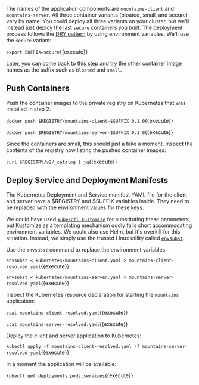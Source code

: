 The names of the application components are `mountains-client` and `mountains-server`. All three container variants (bloated, small, and secure) vary by name. You could deploy all three variants on your cluster, but we'll instead just deploy the last `secure` containers you built. The deployment process follows the [DRY pattern](https://en.wikipedia.org/wiki/Don't_repeat_yourself) by using environment variables. We'll use the `secure` variant:

`export SUFFIX=secure`{{execute}}

Later, you can come back to this step and try the other container image names as the suffix such as `bloated` and `small`.

## Push Containers

Push the container images to the private registry on Kubernetes that was installed in step 2:

`docker push $REGISTRY/mountains-client-$SUFFIX:0.1.0`{{execute}}

`docker push $REGISTRY/mountains-server-$SUFFIX:0.1.0`{{execute}}

Since the containers are small, this should just a take a moment. Inspect the contents of the registry now listing the pushed container images:

`curl $REGISTRY/v2/_catalog | jq`{{execute}}

## Deploy Service and Deployment Manifests

The Kubernetes Deployment and Service manifest YAML file for the client and server have a $REGISTRY and $SUFFIX variables inside. They need to be replaced with the environment values for these keys.

We could have used [`kuberctl kustomize`](https://kubernetes.io/docs/tasks/manage-kubernetes-objects/kustomization/) for substituting these parameters, but Kustomize as a templating mechanism oddly falls short accommodating environment variables. We could also use Helm, but it's overkill for this situation. Instead, we simply use the trusted Linux utility called [`envsubst`](https://www.gnu.org/software/gettext/manual/html_node/envsubst-Invocation.html).

Use the `envsubst` command to replace the environment variables:

`envsubst < kubernetes/mountains-client.yaml > mountains-client-resolved.yaml`{{execute}}

`envsubst < kubernetes/mountains-server.yaml > mountains-server-resolved.yaml`{{execute}}

Inspect the Kubernetes resource declaration for starting the `mountains` application:

`ccat mountains-client-resolved.yaml`{{execute}}

`ccat mountains-server-resolved.yaml`{{execute}}

Deploy the client and server application to Kubernetes:

`kubectl apply -f mountains-client-resolved.yaml -f mountains-server-resolved.yaml`{{execute}}

In a moment the application will be available:

`kubectl get deployments,pods,services`{{execute}}
